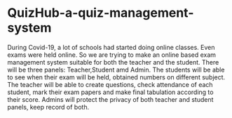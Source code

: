 # QuizHub-a-quiz-management-system
During Covid-19, a lot of schools had started doing online classes. Even exams were held online. So we are trying to make an online based exam management system suitable for both the teacher and the student.
There will be three panels: Teacher,Student amd Admin.
The students will be able to see when their exam will be held, obtained numbers on different subject.
The teacher will be able to create questions, check attendance of each student, mark their exam papers and make final tabulation according to their score.
Admins will protect the privacy of both teacher and student panels, keep record of both.
